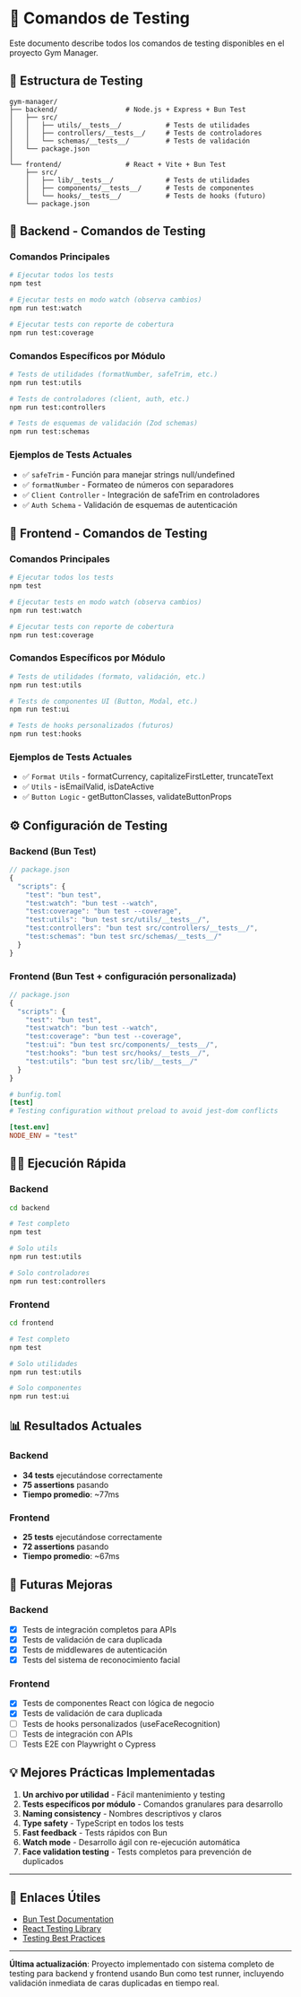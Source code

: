 # 🧪 Comandos de Testing

Este documento describe todos los comandos de testing disponibles en el proyecto Gym Manager.

## 📂 Estructura de Testing

```
gym-manager/
├── backend/                 # Node.js + Express + Bun Test
│   ├── src/
│   │   ├── utils/__tests__/           # Tests de utilidades
│   │   ├── controllers/__tests__/     # Tests de controladores
│   │   └── schemas/__tests__/         # Tests de validación
│   └── package.json
│
└── frontend/                # React + Vite + Bun Test
    ├── src/
    │   ├── lib/__tests__/             # Tests de utilidades
    │   ├── components/__tests__/      # Tests de componentes
    │   └── hooks/__tests__/           # Tests de hooks (futuro)
    └── package.json
```

## 🔧 Backend - Comandos de Testing

### Comandos Principales
```bash
# Ejecutar todos los tests
npm test

# Ejecutar tests en modo watch (observa cambios)
npm run test:watch

# Ejecutar tests con reporte de cobertura
npm run test:coverage
```

### Comandos Específicos por Módulo
```bash
# Tests de utilidades (formatNumber, safeTrim, etc.)
npm run test:utils

# Tests de controladores (client, auth, etc.)
npm run test:controllers

# Tests de esquemas de validación (Zod schemas)
npm run test:schemas
```

### Ejemplos de Tests Actuales
- ✅ `safeTrim` - Función para manejar strings null/undefined
- ✅ `formatNumber` - Formateo de números con separadores
- ✅ `Client Controller` - Integración de safeTrim en controladores
- ✅ `Auth Schema` - Validación de esquemas de autenticación

## 🎨 Frontend - Comandos de Testing

### Comandos Principales
```bash
# Ejecutar todos los tests
npm test

# Ejecutar tests en modo watch (observa cambios)
npm run test:watch

# Ejecutar tests con reporte de cobertura
npm run test:coverage
```

### Comandos Específicos por Módulo
```bash
# Tests de utilidades (formato, validación, etc.)
npm run test:utils

# Tests de componentes UI (Button, Modal, etc.)
npm run test:ui

# Tests de hooks personalizados (futuros)
npm run test:hooks
```

### Ejemplos de Tests Actuales
- ✅ `Format Utils` - formatCurrency, capitalizeFirstLetter, truncateText
- ✅ `Utils` - isEmailValid, isDateActive
- ✅ `Button Logic` - getButtonClasses, validateButtonProps

## ⚙️ Configuración de Testing

### Backend (Bun Test)
```javascript
// package.json
{
  "scripts": {
    "test": "bun test",
    "test:watch": "bun test --watch",
    "test:coverage": "bun test --coverage",
    "test:utils": "bun test src/utils/__tests__/",
    "test:controllers": "bun test src/controllers/__tests__/",
    "test:schemas": "bun test src/schemas/__tests__/"
  }
}
```

### Frontend (Bun Test + configuración personalizada)
```javascript
// package.json
{
  "scripts": {
    "test": "bun test",
    "test:watch": "bun test --watch",
    "test:coverage": "bun test --coverage",
    "test:ui": "bun test src/components/__tests__/",
    "test:hooks": "bun test src/hooks/__tests__/",
    "test:utils": "bun test src/lib/__tests__/"
  }
}
```

```toml
# bunfig.toml
[test]
# Testing configuration without preload to avoid jest-dom conflicts

[test.env]
NODE_ENV = "test"
```

## 🏃‍♂️ Ejecución Rápida

### Backend
```bash
cd backend

# Test completo
npm test

# Solo utils
npm run test:utils

# Solo controladores
npm run test:controllers
```

### Frontend
```bash
cd frontend

# Test completo
npm test

# Solo utilidades
npm run test:utils

# Solo componentes
npm run test:ui
```

## 📊 Resultados Actuales

### Backend
- **34 tests** ejecutándose correctamente
- **75 assertions** pasando
- **Tiempo promedio**: ~77ms

### Frontend  
- **25 tests** ejecutándose correctamente
- **72 assertions** pasando
- **Tiempo promedio**: ~67ms

## 🚀 Futuras Mejoras

### Backend
- [x] Tests de integración completos para APIs
- [x] Tests de validación de cara duplicada 
- [x] Tests de middlewares de autenticación
- [x] Tests del sistema de reconocimiento facial

### Frontend
- [x] Tests de componentes React con lógica de negocio
- [x] Tests de validación de cara duplicada
- [ ] Tests de hooks personalizados (useFaceRecognition)
- [ ] Tests de integración con APIs
- [ ] Tests E2E con Playwright o Cypress

## 💡 Mejores Prácticas Implementadas

1. **Un archivo por utilidad** - Fácil mantenimiento y testing
2. **Tests específicos por módulo** - Comandos granulares para desarrollo
3. **Naming consistency** - Nombres descriptivos y claros
4. **Type safety** - TypeScript en todos los tests
5. **Fast feedback** - Tests rápidos con Bun
6. **Watch mode** - Desarrollo ágil con re-ejecución automática
7. **Face validation testing** - Tests completos para prevención de duplicados

---

## 🔗 Enlaces Útiles

- [Bun Test Documentation](https://bun.sh/docs/cli/test)
- [React Testing Library](https://testing-library.com/docs/react-testing-library/intro/)
- [Testing Best Practices](https://kentcdodds.com/blog/common-mistakes-with-react-testing-library)

---

**Última actualización**: Proyecto implementado con sistema completo de testing para backend y frontend usando Bun como test runner, incluyendo validación inmediata de caras duplicadas en tiempo real. 